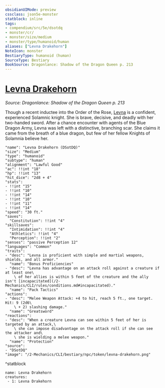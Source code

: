 ```yaml
---
obsidianUIMode: preview
cssclass: json5e-monster
statblock: inline
tags:
- compendium/src/5e/dsotdq
- monster/cr/
- monster/size/medium
- monster/type/humanoid/human
aliases: ["Levna Drakehorn"]
NoteIcon: monster
BestiaryType: humanoid (human)
SourceType: Bestiary
BookSource: Dragonlance: Shadow of the Dragon Queen p. 213
---
```

# [Levna Drakehorn](2-Mechanics/CLI/bestiary/npc/levna-drakehorn-dsotdq.md)
*Source: Dragonlance: Shadow of the Dragon Queen p. 213*  

Though a recent inductee into the Order of the Rose, [Levna](/2-Mechanics/CLI/bestiary/npc/levna-drakehorn-dsotdq.md) is a confident, experienced Solamnic knight. She is brave, decisive, and deadly with her two-handed sword. After a chance encounter with agents of the Blue Dragon Army, Levna was left with a distinctive, branching scar. She claims it came from the breath of a blue dragon, but few of her fellow Knights of Solamnia believe her.

```statblock
"name": "Levna Drakehorn (DSotDQ)"
"size": "Medium"
"type": "humanoid"
"subtype": "human"
"alignment": "Lawful Good"
"ac": !!int "18"
"hp": !!int "13"
"hit_dice": "2d8 + 4"
"stats":
- !!int "15"
- !!int "10"
- !!int "14"
- !!int "10"
- !!int "11"
- !!int "14"
"speed": "30 ft."
"saves":
  "Constitution": !!int "4"
"skillsaves":
  "Intimidation": !!int "4"
  "Athletics": !!int "4"
  "Perception": !!int "2"
"senses": "passive Perception 12"
"languages": "Common"
"traits":
- "desc": "Levna is proficient with simple and martial weapons, shields, and all armor."
  "name": "Bonus Proficiencies"
- "desc": "Levna has advantage on an attack roll against a creature if at least one\
    \ of her allies is within 5 feet of the creature and the ally isn't [incapacitated](/2-Mechanics/CLI/rules/conditions.md#incapacitated)."
  "name": "Pack Tactics"
"actions":
- "desc": "Melee Weapon Attack: +4 to hit, reach 5 ft., one target. Hit: 9 (2d6\
    \ + 2) slashing damage."
  "name": "Greatsword"
"reactions":
- "desc": "When a creature Levna can see within 5 feet of her is targeted by an attack,\
    \ she can impose disadvantage on the attack roll if she can see the attacker and\
    \ she is wielding a melee weapon."
  "name": "Protection"
"source":
- "DSotDQ"
"image": "/2-Mechanics/CLI/bestiary/npc/token/levna-drakehorn.png"
```
^statblock

```encounter-table
name: Levna Drakehorn
creatures:
 - 1: Levna Drakehorn
```